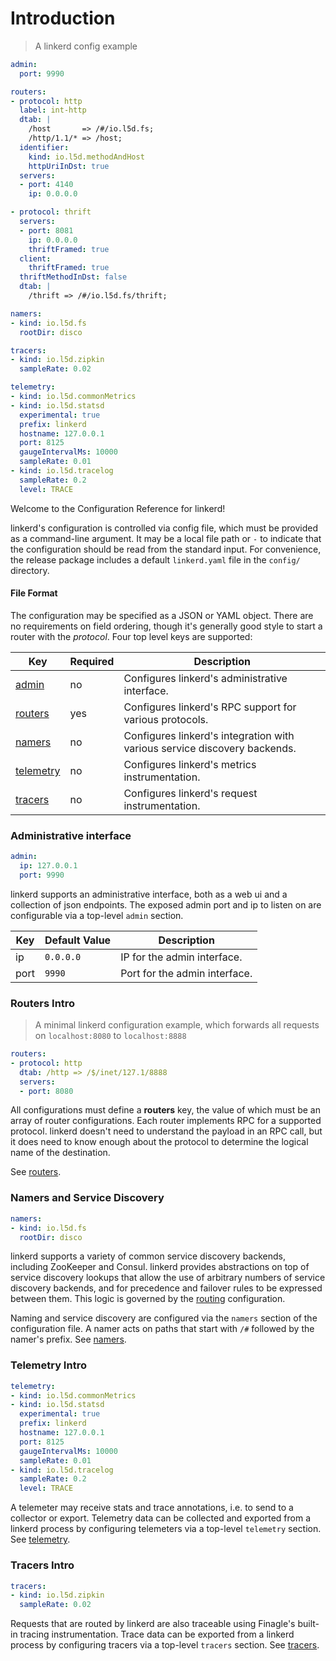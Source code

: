 # Introduction

> A linkerd config example

```yaml
admin:
  port: 9990

routers:
- protocol: http
  label: int-http
  dtab: |
    /host       => /#/io.l5d.fs;
    /http/1.1/* => /host;
  identifier:
    kind: io.l5d.methodAndHost
    httpUriInDst: true
  servers:
  - port: 4140
    ip: 0.0.0.0

- protocol: thrift
  servers:
  - port: 8081
    ip: 0.0.0.0
    thriftFramed: true
  client:
    thriftFramed: true
  thriftMethodInDst: false
  dtab: |
    /thrift => /#/io.l5d.fs/thrift;

namers:
- kind: io.l5d.fs
  rootDir: disco

tracers:
- kind: io.l5d.zipkin
  sampleRate: 0.02

telemetry:
- kind: io.l5d.commonMetrics
- kind: io.l5d.statsd
  experimental: true
  prefix: linkerd
  hostname: 127.0.0.1
  port: 8125
  gaugeIntervalMs: 10000
  sampleRate: 0.01
- kind: io.l5d.tracelog
  sampleRate: 0.2
  level: TRACE
```

Welcome to the Configuration Reference for linkerd!

linkerd's configuration is controlled via config file, which must be provided
as a command-line argument. It may be a local file path or `-` to
indicate that the configuration should be read from the standard input.
For convenience, the release package includes a default `linkerd.yaml` file in
the `config/` directory.

#### File Format

The configuration may be specified as a JSON or YAML object. There are no requirements on field ordering, though it's generally good style to start a router with the _protocol_. Four top level keys are supported:

Key | Required | Description
--- | -------- | -----------
[admin](#administrative-interface) | no | Configures linkerd's administrative interface.
[routers](#routers-intro) | yes | Configures linkerd's RPC support for various protocols.
[namers](#namers-and-service-discovery) | no | Configures linkerd's integration with various service discovery backends.
[telemetry](#telemetry-intro) | no | Configures linkerd's metrics instrumentation.
[tracers](#tracers-intro) | no | Configures linkerd's request instrumentation.


### Administrative interface

```yaml
admin:
  ip: 127.0.0.1
  port: 9990
```

linkerd supports an administrative interface, both as a web ui and a collection
of json endpoints. The exposed admin port and ip to listen on are configurable
via a top-level `admin` section.

Key | Default Value | Description
--- | ------------- | -----------
ip | `0.0.0.0` | IP for the admin interface.
port | `9990` | Port for the admin interface.

### Routers Intro

> A minimal linkerd configuration example, which forwards all requests on `localhost:8080` to `localhost:8888`

```yaml
routers:
- protocol: http
  dtab: /http => /$/inet/127.1/8888
  servers:
  - port: 8080
```

All configurations must define a **routers** key, the value of which
must be an array of router configurations. Each router implements RPC for a supported protocol. linkerd doesn't need to understand the payload in an RPC call, but it does need to know enough about the protocol to determine the logical name of the destination.

See [routers](#routers).

### Namers and Service Discovery

```yaml
namers:
- kind: io.l5d.fs
  rootDir: disco
```

linkerd supports a variety of common service discovery backends, including
ZooKeeper and Consul. linkerd provides abstractions on top of service discovery
lookups that allow the use of arbitrary numbers of service discovery backends,
and for precedence and failover rules to be expressed between them. This logic
is governed by the [routing](#router-parameters) configuration.

Naming and service discovery are configured via the `namers` section of the
configuration file.  A namer acts on paths that start with `/#` followed by the
namer's prefix. See [namers](#namers).

### Telemetry Intro

```yaml
telemetry:
- kind: io.l5d.commonMetrics
- kind: io.l5d.statsd
  experimental: true
  prefix: linkerd
  hostname: 127.0.0.1
  port: 8125
  gaugeIntervalMs: 10000
  sampleRate: 0.01
- kind: io.l5d.tracelog
  sampleRate: 0.2
  level: TRACE
```

A telemeter may receive stats and trace annotations, i.e. to send to a collector
or export. Telemetry data can be collected and exported from a linkerd process by
configuring telemeters via a top-level `telemetry` section. See
[telemetry](#telemetry).

### Tracers Intro

```yaml
tracers:
- kind: io.l5d.zipkin
  sampleRate: 0.02
```

Requests that are routed by linkerd are also traceable using Finagle's built-in
tracing instrumentation. Trace data can be exported from a linkerd process by
configuring tracers via a top-level `tracers` section. See [tracers](#tracers).
